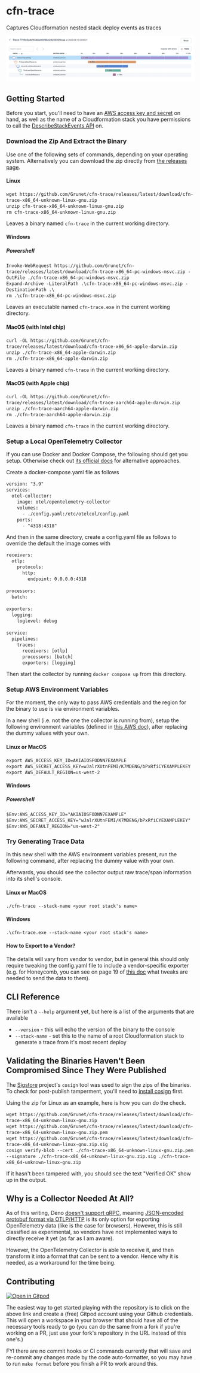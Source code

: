 # cfn-trace

Captures Cloudformation nested stack deploy events as traces

![Five bars of equal height, each one less wide than the one above it, stacked on top of each other to look like an upside down pyramid. Each bar represents a span of time, and its duration is written out on the bar. On the left and inline with each bar is the name associated to each bar, corresponding to the name given to the resource in Cloudformation. There are connecting lines between the names indicating that each bar is considered a child of the one above it.](./examples/hollow-only-nesting/visualization.png)

## Getting Started

Before you start, you'll need to have an
[AWS access key and secret](https://docs.aws.amazon.com/general/latest/gr/aws-sec-cred-types.html#access-keys-and-secret-access-keys)
on hand, as well as the name of a Cloudformation stack you have permissions to
call the
[DescribeStackEvents API](https://docs.aws.amazon.com/AWSCloudFormation/latest/APIReference/API_DescribeStackEvents.html)
on.

### Download the Zip And Extract the Binary

Use one of the following sets of commands, depending on your operating system.
Alternatively you can download the zip directly from
[the releases page](https://github.com/Grunet/cfn-trace/releases).

#### Linux

```
wget https://github.com/Grunet/cfn-trace/releases/latest/download/cfn-trace-x86_64-unknown-linux-gnu.zip
unzip cfn-trace-x86_64-unknown-linux-gnu.zip
rm cfn-trace-x86_64-unknown-linux-gnu.zip
```

Leaves a binary named `cfn-trace` in the current working directory.

#### Windows

##### Powershell

```
Invoke-WebRequest https://github.com/Grunet/cfn-trace/releases/latest/download/cfn-trace-x86_64-pc-windows-msvc.zip -OutFile ./cfn-trace-x86_64-pc-windows-msvc.zip
Expand-Archive -LiteralPath .\cfn-trace-x86_64-pc-windows-msvc.zip -DestinationPath .\
rm .\cfn-trace-x86_64-pc-windows-msvc.zip
```

Leaves an executable named `cfn-trace.exe` in the current working directory.

#### MacOS (with Intel chip)

```
curl -OL https://github.com/Grunet/cfn-trace/releases/latest/download/cfn-trace-x86_64-apple-darwin.zip
unzip ./cfn-trace-x86_64-apple-darwin.zip
rm ./cfn-trace-x86_64-apple-darwin.zip
```

Leaves a binary named `cfn-trace` in the current working directory.

#### MacOS (with Apple chip)

```
curl -OL https://github.com/Grunet/cfn-trace/releases/latest/download/cfn-trace-aarch64-apple-darwin.zip
unzip ./cfn-trace-aarch64-apple-darwin.zip
rm ./cfn-trace-aarch64-apple-darwin.zip
```

Leaves a binary named `cfn-trace` in the current working directory.

### Setup a Local OpenTelemetry Collector

If you can use Docker and Docker Compose, the following should get you setup. Otherwise check out
[its official docs](https://opentelemetry.io/docs/collector/getting-started/)
for alternative approaches.

Create a docker-compose.yaml file as follows

```
version: "3.9"
services:
  otel-collector:
    image: otel/opentelemetry-collector
    volumes:
      - ./config.yaml:/etc/otelcol/config.yaml
    ports:
      - "4318:4318"
```

And then in the same directory, create a config.yaml file as follows to override
the default the image comes with

```
receivers:
  otlp:
    protocols:
      http:
        endpoint: 0.0.0.0:4318

processors:
  batch:

exporters:
  logging:
    loglevel: debug

service:
  pipelines:
    traces:
      receivers: [otlp]
      processors: [batch]
      exporters: [logging]
```

Then start the collector by running `docker compose up` from this directory.

### Setup AWS Environment Variables

For the moment, the only way to pass AWS credentials and the region for the
binary to use is via environment variables.

In a new shell (i.e. not the one the collector is running from), setup the
following environment variables (defined in
[this AWS doc](https://docs.aws.amazon.com/cli/latest/userguide/cli-configure-envvars.html)),
after replacing the dummy values with your own.

#### Linux or MacOS

```
export AWS_ACCESS_KEY_ID=AKIAIOSFODNN7EXAMPLE
export AWS_SECRET_ACCESS_KEY=wJalrXUtnFEMI/K7MDENG/bPxRfiCYEXAMPLEKEY
export AWS_DEFAULT_REGION=us-west-2
```

#### Windows

##### Powershell

```
$Env:AWS_ACCESS_KEY_ID="AKIAIOSFODNN7EXAMPLE"
$Env:AWS_SECRET_ACCESS_KEY="wJalrXUtnFEMI/K7MDENG/bPxRfiCYEXAMPLEKEY"
$Env:AWS_DEFAULT_REGION="us-west-2"
```

### Try Generating Trace Data

In this new shell with the AWS environment variables present, run the following
command, after replacing the dummy value with your own.

Afterwards, you should see the collector output raw trace/span information into
its shell's console.

#### Linux or MacOS

```
./cfn-trace --stack-name <your root stack's name>
```

#### Windows

```
.\cfn-trace.exe --stack-name <your root stack's name>
```

#### How to Export to a Vendor?

The details will vary from vendor to vendor, but in general this should only
require tweaking the config.yaml file to include a vendor-specific exporter
(e.g. for Honeycomb, you can see on page 19 of
[this doc](https://www.honeycomb.io/wp-content/uploads/2022/03/Front-end-Observability-Whitepaper-1.pdf)
what tweaks are needed to send the data to them).

## CLI Reference

There isn't a `--help` argument yet, but here is a list of the arguments that
are available

- `--version` - this will echo the version of the binary to the console
- `--stack-name` - set this to the name of a root Cloudformation stack to
  generate a trace from it's most recent deploy

## Validating the Binaries Haven't Been Compromised Since They Were Published

The [Sigstore](https://www.sigstore.dev/) project's `cosign` tool was used to
sign the zips of the binaries. To check for post-publish tamperment, you'll need
to [install cosign](https://docs.sigstore.dev/cosign/installation) first.

Using the zip for Linux as an example, here is how you can do the check.

```
wget https://github.com/Grunet/cfn-trace/releases/latest/download/cfn-trace-x86_64-unknown-linux-gnu.zip
wget https://github.com/Grunet/cfn-trace/releases/latest/download/cfn-trace-x86_64-unknown-linux-gnu.zip.pem
wget https://github.com/Grunet/cfn-trace/releases/latest/download/cfn-trace-x86_64-unknown-linux-gnu.zip.sig
cosign verify-blob --cert ./cfn-trace-x86_64-unknown-linux-gnu.zip.pem --signature ./cfn-trace-x86_64-unknown-linux-gnu.zip.sig ./cfn-trace-x86_64-unknown-linux-gnu.zip
```

If it hasn't been tampered with, you should see the text "Verified OK" show up
in the output.

## Why is a Collector Needed At All?

As of this writing, Deno
[doesn't support gRPC](https://github.com/denoland/deno/issues/3326), meaning
[JSON-encoded protobuf format via OTLP/HTTP](https://github.com/open-telemetry/opentelemetry-specification/blob/main/specification/protocol/otlp.md#otlphttp)
is its only option for exporting OpenTelemetry data (like is the case for
browsers). However, this is still classified as experimental, so vendors have
not implemented ways to directly receive it yet (as far as I am aware).

However, the OpenTelemetry Collector is able to receive it, and then transform
it into a format that can be sent to a vendor. Hence why it is needed, as a
workaround for the time being.

## Contributing

[![Open in Gitpod](https://gitpod.io/button/open-in-gitpod.svg)](https://gitpod.io/#https://github.com/Grunet/cfn-trace)

The easiest way to get started playing with the repository is to click on the
above link and create a (free) Gitpod account using your Github credentials.
This will open a workspace in your browser that should have all of the necessary
tools ready to go (you can do the same from a fork if you're working on a PR,
just use your fork's repository in the URL instead of this one's.)

FYI there are no commit hooks or CI commands currently that will save and
re-commit any changes made by the code auto-formatter, so you may have to run
`make format` before you finish a PR to work around this.
